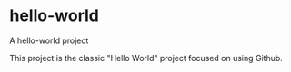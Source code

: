 # hello-world
A hello-world project

This project is the classic "Hello World" project
focused on using Github.
